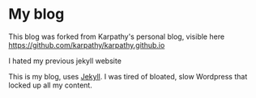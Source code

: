 # My blog

This blog was forked from Karpathy's personal blog, visible here https://github.com/karpathy/karpathy.github.io

I hated my previous jekyll website

This is my blog, uses [Jekyll](http://jekyllrb.com/). I was tired of bloated, slow Wordpress that locked up all my content.

